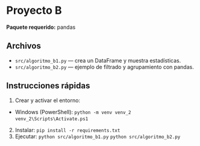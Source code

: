 # Proyecto B

**Paquete requerido:** pandas

## Archivos
- `src/algoritmo_b1.py` — crea un DataFrame y muestra estadísticas.
- `src/algoritmo_b2.py` — ejemplo de filtrado y agrupamiento con pandas.

## Instrucciones rápidas

1. Crear y activar el entorno:

- Windows (PowerShell): `python -m venv venv_2`  `venv_2\Scripts\Activate.ps1`
2. Instalar: `pip install -r requirements.txt`
3. Ejecutar: `python src/algoritmo_b1.py`  `python src/algoritmo_b2.py`
